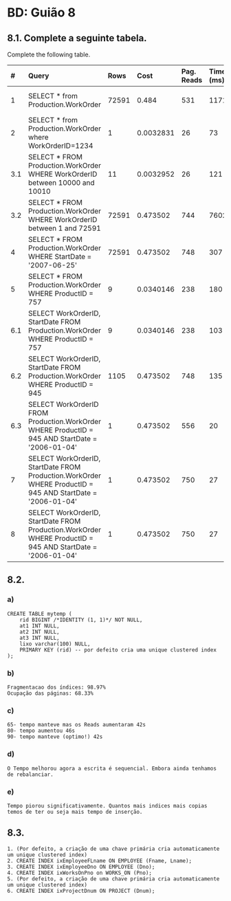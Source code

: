# BD: Guião 8


## ​8.1. Complete a seguinte tabela.
Complete the following table.

| #    | Query                                                                                                      | Rows  | Cost  | Pag. Reads | Time (ms) | Index used | Index Op.            | Discussion |
| :--- | :--------------------------------------------------------------------------------------------------------- | :---- | :---- | :--------- | :-------- | :--------- | :------------------- | :--------- |
| 1    | SELECT * from Production.WorkOrder                                                                         | 72591 | 0.484 | 531        | 1171      | …          | Clustered Index Scan |            |
| 2    | SELECT * from Production.WorkOrder where WorkOrderID=1234                                                  |   1       | 0.0032831       |       26      |   73        |    WorkOrderID (PK)        |    Clustered Index Seek   |            |
| 3.1  | SELECT * FROM Production.WorkOrder WHERE WorkOrderID between 10000 and 10010                               |   11    | 0.0032952     |     26       |     121      |     WorkOrderID (PK)       |    Clustered Index Seek   |            |
| 3.2  | SELECT * FROM Production.WorkOrder WHERE WorkOrderID between 1 and 72591                                   |   72591    |  0.473502     |     744       |     7602      |   WorkOrderID (PK)         |        Clustered Index Seek              |            |
| 4    | SELECT * FROM Production.WorkOrder WHERE StartDate = '2007-06-25'                                          |   72591    |   0.473502    |     748       |      307     |    WorkOrderID (PK)        |        Clustered Index Scan              |            |
| 5    | SELECT * FROM Production.WorkOrder WHERE ProductID = 757                                                   |   9    |   0.0340146    |     238       |     180      |     ProductID       |          Key Lookup            |            |
| 6.1  | SELECT WorkOrderID, StartDate FROM Production.WorkOrder WHERE ProductID = 757                              |   9    |   0.0340146    |     238       |     103      |     ProductID Covered (StartDate)       |        Key Lookup              |            |
| 6.2  | SELECT WorkOrderID, StartDate FROM Production.WorkOrder WHERE ProductID = 945                              |  1105     |   0.473502    |     748       |     135      |   ProductID Covered (StartDate)  |      Clustered Index Scan      |            |
| 6.3  | SELECT WorkOrderID FROM Production.WorkOrder WHERE ProductID = 945 AND StartDate = '2006-01-04'            |   1    |   0.473502    |      556      |      20     |    ProductID Covered (StartDate)        |   Clustered Index Scan     |            |
| 7    | SELECT WorkOrderID, StartDate FROM Production.WorkOrder WHERE ProductID = 945 AND StartDate = '2006-01-04' |   1    |   0.473502    |      750      |     27      |     ProductID and StartDate       |       Clustered Index Scan  |            |
| 8    | SELECT WorkOrderID, StartDate FROM Production.WorkOrder WHERE ProductID = 945 AND StartDate = '2006-01-04' |   1    |   0.473502    |      750      |     27      |     Composite (ProductID, StartDate)       |        Clustered Index Scan       |            |

## ​8.2.

### a)

```
CREATE TABLE mytemp (
    rid BIGINT /*IDENTITY (1, 1)*/ NOT NULL,
    at1 INT NULL,
    at2 INT NULL,
    at3 INT NULL,
    lixo varchar(100) NULL,
    PRIMARY KEY (rid) -- por defeito cria uma unique clustered index
);
```

### b)

```
Fragmentacao dos índices: 98.97%
Ocupação das páginas: 68.33%
```

### c)

```
65- tempo manteve mas os Reads aumentaram 42s
80- tempo aumentou 46s
90- tempo manteve (optimo!) 42s
```

### d)

```
O Tempo melhorou agora a escrita é sequencial. Embora ainda tenhamos de rebalanciar. 
```

### e)

```
Tempo piorou significativamente. Quantos mais indices mais copias temos de ter ou seja mais tempo de inserção.
```

## ​8.3.

```
1. (Por defeito, a criação de uma chave primária cria automaticamente um unique clustered index)
2. CREATE INDEX ixEmployeeFLname ON EMPLOYEE (Fname, Lname);
3. CREATE INDEX ixEmployeeDno ON EMPLOYEE (Dno);
4. CREATE INDEX ixWorksOnPno on WORKS_ON (Pno);
5. (Por defeito, a criação de uma chave primária cria automaticamente um unique clustered index)
6. CREATE INDEX ixProjectDnum ON PROJECT (Dnum);

```

